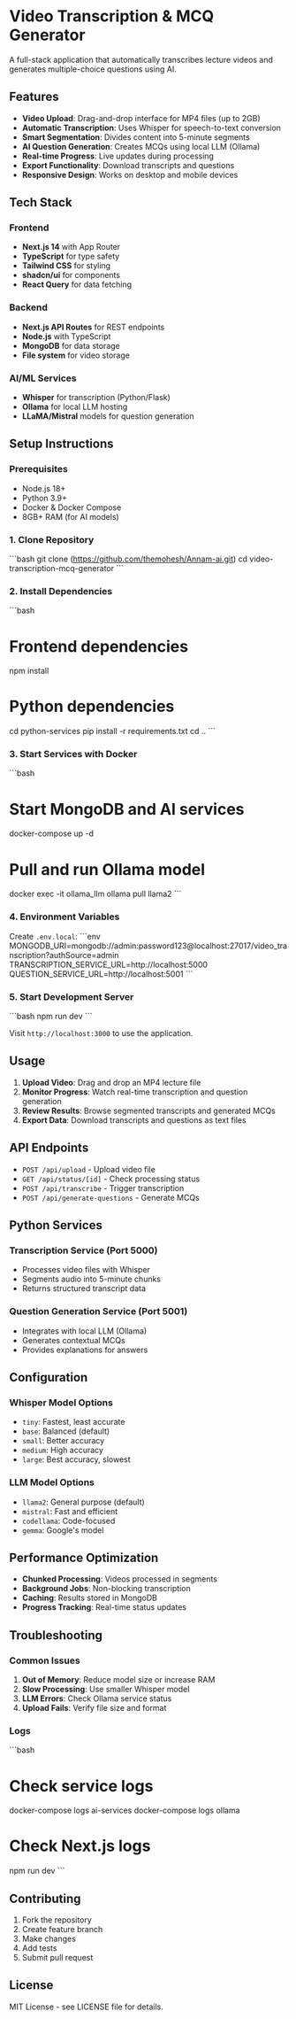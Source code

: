 # Video Transcription & MCQ Generator

A full-stack application that automatically transcribes lecture videos and generates multiple-choice questions using AI.

## Features

- **Video Upload**: Drag-and-drop interface for MP4 files (up to 2GB)
- **Automatic Transcription**: Uses Whisper for speech-to-text conversion
- **Smart Segmentation**: Divides content into 5-minute segments
- **AI Question Generation**: Creates MCQs using local LLM (Ollama)
- **Real-time Progress**: Live updates during processing
- **Export Functionality**: Download transcripts and questions
- **Responsive Design**: Works on desktop and mobile devices

## Tech Stack

### Frontend
- **Next.js 14** with App Router
- **TypeScript** for type safety
- **Tailwind CSS** for styling
- **shadcn/ui** for components
- **React Query** for data fetching

### Backend
- **Next.js API Routes** for REST endpoints
- **Node.js** with TypeScript
- **MongoDB** for data storage
- **File system** for video storage

### AI/ML Services
- **Whisper** for transcription (Python/Flask)
- **Ollama** for local LLM hosting
- **LLaMA/Mistral** models for question generation

## Setup Instructions

### Prerequisites
- Node.js 18+
- Python 3.9+
- Docker & Docker Compose
- 8GB+ RAM (for AI models)

### 1. Clone Repository
\`\`\`bash
git clone (https://github.com/themohesh/Annam-ai.git)
cd video-transcription-mcq-generator
\`\`\`

### 2. Install Dependencies
\`\`\`bash
# Frontend dependencies
npm install

# Python dependencies
cd python-services
pip install -r requirements.txt
cd ..
\`\`\`

### 3. Start Services with Docker
\`\`\`bash
# Start MongoDB and AI services
docker-compose up -d

# Pull and run Ollama model
docker exec -it ollama_llm ollama pull llama2
\`\`\`

### 4. Environment Variables
Create `.env.local`:
\`\`\`env
MONGODB_URI=mongodb://admin:password123@localhost:27017/video_transcription?authSource=admin
TRANSCRIPTION_SERVICE_URL=http://localhost:5000
QUESTION_SERVICE_URL=http://localhost:5001
\`\`\`

### 5. Start Development Server
\`\`\`bash
npm run dev
\`\`\`

Visit `http://localhost:3000` to use the application.

## Usage

1. **Upload Video**: Drag and drop an MP4 lecture file
2. **Monitor Progress**: Watch real-time transcription and question generation
3. **Review Results**: Browse segmented transcripts and generated MCQs
4. **Export Data**: Download transcripts and questions as text files

## API Endpoints

- `POST /api/upload` - Upload video file
- `GET /api/status/[id]` - Check processing status
- `POST /api/transcribe` - Trigger transcription
- `POST /api/generate-questions` - Generate MCQs

## Python Services

### Transcription Service (Port 5000)
- Processes video files with Whisper
- Segments audio into 5-minute chunks
- Returns structured transcript data

### Question Generation Service (Port 5001)
- Integrates with local LLM (Ollama)
- Generates contextual MCQs
- Provides explanations for answers

## Configuration

### Whisper Model Options
- `tiny`: Fastest, least accurate
- `base`: Balanced (default)
- `small`: Better accuracy
- `medium`: High accuracy
- `large`: Best accuracy, slowest

### LLM Model Options
- `llama2`: General purpose (default)
- `mistral`: Fast and efficient
- `codellama`: Code-focused
- `gemma`: Google's model

## Performance Optimization

- **Chunked Processing**: Videos processed in segments
- **Background Jobs**: Non-blocking transcription
- **Caching**: Results stored in MongoDB
- **Progress Tracking**: Real-time status updates

## Troubleshooting

### Common Issues

1. **Out of Memory**: Reduce model size or increase RAM
2. **Slow Processing**: Use smaller Whisper model
3. **LLM Errors**: Check Ollama service status
4. **Upload Fails**: Verify file size and format

### Logs
\`\`\`bash
# Check service logs
docker-compose logs ai-services
docker-compose logs ollama

# Check Next.js logs
npm run dev
\`\`\`

## Contributing

1. Fork the repository
2. Create feature branch
3. Make changes
4. Add tests
5. Submit pull request

## License

MIT License - see LICENSE file for details.
